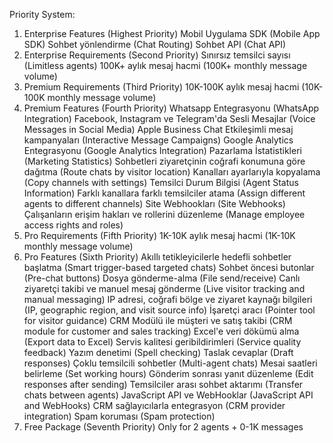 Priority System:

1. Enterprise Features (Highest Priority)
   Mobil Uygulama SDK (Mobile App SDK)
   Sohbet yönlendirme (Chat Routing)
   Sohbet API (Chat API)
2. Enterprise Requirements (Second Priority)
   Sınırsız temsilci sayısı (Limitless agents)
   100K+ aylık mesaj hacmi (100K+ monthly message volume)
3. Premium Requirements (Third Priority)
   10K-100K aylık mesaj hacmi (10K-100K monthly message volume)
4. Premium Features (Fourth Priority)
   Whatsapp Entegrasyonu (WhatsApp Integration)
   Facebook, Instagram ve Telegram'da Sesli Mesajlar (Voice Messages in Social Media)
   Apple Business Chat
   Etkileşimli mesaj kampanyaları (Interactive Message Campaigns)
   Google Analytics Entegrasyonu (Google Analytics Integration)
   Pazarlama İstatistikleri (Marketing Statistics)
   Sohbetleri ziyaretçinin coğrafi konumuna göre dağıtma (Route chats by visitor location)
   Kanalları ayarlarıyla kopyalama (Copy channels with settings)
   Temsilci Durum Bilgisi (Agent Status Information)
   Farklı kanallara farklı temsilciler atama (Assign different agents to different channels)
   Site Webhookları (Site Webhooks)
   Çalışanların erişim hakları ve rollerini düzenleme (Manage employee access rights and roles)
5. Pro Requirements (Fifth Priority)
   1K-10K aylık mesaj hacmi (1K-10K monthly message volume)
6. Pro Features (Sixth Priority)
   Akıllı tetikleyicilerle hedefli sohbetler başlatma (Smart trigger-based targeted chats)
   Sohbet öncesi butonlar (Pre-chat buttons)
   Dosya gönderme-alma (File send/receive)
   Canlı ziyaretçi takibi ve manuel mesaj gönderme (Live visitor tracking and manual messaging)
   IP adresi, coğrafi bölge ve ziyaret kaynağı bilgileri (IP, geographic region, and visit source info)
   İşaretçi aracı (Pointer tool for visitor guidance)
   CRM Modülü ile müşteri ve satış takibi (CRM module for customer and sales tracking)
   Excel'e veri dökümü alma (Export data to Excel)
   Servis kalitesi geribildirimleri (Service quality feedback)
   Yazım denetimi (Spell checking)
   Taslak cevaplar (Draft responses)
   Çoklu temsilcili sohbetler (Multi-agent chats)
   Mesai saatleri belirleme (Set working hours)
   Gönderim sonrası yanıt düzenleme (Edit responses after sending)
   Temsilciler arası sohbet aktarımı (Transfer chats between agents)
   JavaScript API ve WebHooklar (JavaScript API and WebHooks)
   CRM sağlayıcılarla entegrasyon (CRM provider integration)
   Spam koruması (Spam protection)
7. Free Package (Seventh Priority)
   Only for 2 agents + 0-1K messages

